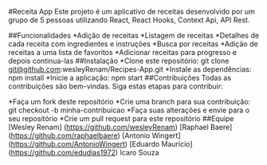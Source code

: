 #Receita App
Este projeto é um aplicativo de receitas desenvolvido por um grupo de 5 pessoas utilizando React, React Hooks, Context Api, API Rest.

##Funcionalidades
*Adição de receitas
*Listagem de receitas
*Detalhes de cada receita com ingredientes e instruções
*Busca por receitas
*Adição de receitas a uma lista de favoritos
*Adicionar receitas para progresso e depois continua-las 
##Instalação
*Clone este repositório: git clone git@github.com:wesleyRenam/Recipes-App.git
*Instale as dependências: npm install
*Inicie a aplicação: npm start
##Contribuições
Todas as contribuições são bem-vindas. Siga estas etapas para contribuir:

*Faça um fork deste repositório
*Crie uma branch para sua contribuição: git checkout -b minha-contribuicao
*Faça suas alterações e envie para o seu repositório
*Crie um pull request para este repositório
##Equipe
[Wesley Renam] (https://github.com/wesleyRenam)
[Raphael Baere] (https://github.com/raphaelbaere)
[Antonio Wingert] (https://github.com/AntonioWingert)
[Eduardo Maurício] (https://github.com/edudias1972)
Icaro Souza
